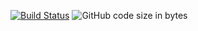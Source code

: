 [![Build Status](https://dev.azure.com/rhe89/Hub/_apis/build/status/rhe89.hub-sbanken?branchName=main)](https://dev.azure.com/rhe89/Hub/_build/latest?definitionId=3&branchName=main)
![GitHub code size in bytes](https://img.shields.io/github/languages/code-size/rhe89/hub-sbanken)
